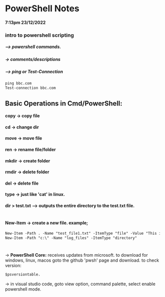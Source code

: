 # PowerShell Notes
#### 7:13pm 23/12/2022
### intro to powershell scripting

##### --> powershell commands.
##### -> comments/descriptions
##### --> ping or Test-Connection
``` ps
ping bbc.com
Test-connection bbc.com
```

## Basic Operations in Cmd/PowerShell:
#### copy -> copy file
#### cd -> change dir
#### move -> move file
#### ren -> rename file/folder
#### mkdir -> create folder
#### rmdir -> delete folder
#### del -> delete file
#### type -> just like 'cat' in linux.
#### dir > test.txt --> outputs the entire directory to the test.txt file.
#
#### New-Item -> create a new file. example;
``` ps
New-Item -Path . -Name "test_file1.txt" -ItemType "file" -Value "This is a text string."
New-Item -Path "c:\" -Name "log_files" -ItemType "directory"
```
#

-> __PowerShell Core:__ receives updates from microsoft.
	to download for windows, linux, macos goto the github 'pwsh' page and download.
	to check version: 
```ps 
$psversiontable.
```

-> in visual studio code, goto view option, command palette, select enable powershell mode. 